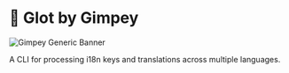 # 📜 Glot by Gimpey

![Gimpey Generic Banner](https://cdn.gimpey.com/.github/gimpey-com-generic-banner.png)

A CLI for processing i18n keys and translations across multiple languages.
